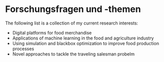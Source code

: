 # Forschungsfragen und -themen

The following list is a collection of my current research interests:

* Digital platforms for food merchandise
* Applications of machine learning in the food and agriculture industry
* Using simulation and blackbox optimization to improve food production processes
* Novel approaches to tackle the traveling salesman probelm



